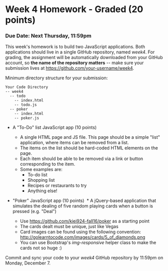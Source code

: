 # Week 4 Homework - Graded (20 points)

### Due Date: Next Thursday, 11:59pm

This week's homework is to build two JavaScript applications. Both applications should live in a single GitHub repository, named *week4*. For grading, the assignment will be automatically downloaded from your GitHub account, so **the name of the repository matters** -- make sure your submission lives at https://github.com/your-username/week4.

Minimum directory structure for your submission:

    Your Code Directory
    -- week4
      -- todo
        -- index.html
        -- todo.js
      -- poker
        -- index.html
        -- poker.js
        
* A "To-Do" list JavaScript app (10 points)
  * A single HTML page and JS file. This page should be a simple "list" application, where items can be removed from a list. 
  * The items on the list should be hard-coded HTML elements on the page.
  * Each item should be able to be removed via a link or button corresponding to the item.
  * Some examples are:
    * To-do list
    * Shopping list
    * Recipes or restaurants to try
    * Anything else! 
    
* "Poker" JavaScript app (10 points)
  * A jQuery-based application that simulates the dealing of five random playing cards when a button is pressed (e.g. "Deal")
  * Use https://github.com/kiei924-fall16/poker as a starting point
  * The cards dealt must be unique, just like Vegas
  * Card images can be found using the following convention: http://golearntocode.com/images/cards/5_of_diamonds.png
  * You can use Bootstrap's *img-responsive* helper class to make the cards not so huge :)

Commit and sync your code to your *week4* GitHub repository by 11:59pm on Monday, December 7.
